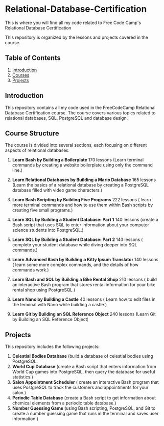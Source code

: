 # Relational-Database-Certification
This is where you will find all my code related to Free Code Camp's Relational Database Certification 

This repository is organized by the lessons and projects covered in the course.

## Table of Contents
1. [Introduction](#introduction)
2. [Courses](#course-structure)
3. [Projects](#projects)

## Introduction

This repository contains all my code used in the FreeCodeCamp Relational Database Certification course. The course covers various topics related to relational databases, SQL, PostgreSQL and database design.


## Course Structure

The course is divided into several sections, each focusing on different aspects of relational databases:

1. **Learn Bash by Building a Boilerplate** 170 lessons
   (Learn terminal commands by creating a website boilerplate using only the command line.)
   
2. **Learn Relational Databases by Building a Mario Database** 165 lessons
    (Learn the basics of a relational database by creating a PostgreSQL database filled with video game characters.)
   
3. **Learn Bash Scripting by Building Five Programs** 222 lessons
   ( learn more terminal commands and how to use them within Bash scripts by creating five small programs.)
   
4. **Learn SQL by Building a Student Database: Part 1** 140 lessons
   (create a Bash script that uses SQL to enter information about your computer science students into PostgreSQL.)
5. **Learn SQL by Building a Student Database: Part 2** 140 lessons
  ( complete your student database while diving deeper into SQL commands.)
    
6. **Learn Advanced Bash by Building a Kitty Ipsum Translator**	140 lessons
   ( learn some more complex commands, and the details of how commands work.)

7. **Learn Bash and SQL by Building a Bike Rental Shop** 210 lessons 
   (  build an interactive Bash program that stores rental information for your bike rental shop using PostgreSQL.)

8. **Learn Nano by Building a Castle** 40 lessons
   ( Learn how to edit files in the terminal with Nano while building a castle.)
    
9. **Learn Git by Building an SQL Reference Object** 240 lessons
    (Learn Git by Building an SQL Reference Object)

## Projects

This repository includes the following projects:

1. **Celestial Bodies Database**
   (build a database of celestial bodies using PostgreSQL.
2. **World Cup Database**
   (create a Bash script that enters information from World Cup games into PostgreSQL, then query the database for useful statistics.)
3. **Salon Appointment Scheduler**
  ( create an interactive Bash program that uses PostgreSQL to track the customers and appointments for your salon.)
5. **Periodic Table Database**
   (create a Bash script to get information about chemical elements from a periodic table database.)
6. **Number Guessing Game**
    (using Bash scripting, PostgreSQL, and Git to create a number guessing game that runs in the terminal and saves user information.)






